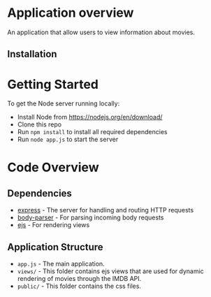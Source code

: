 # Application overview

An application that allow users to view information about movies.

## Installation

# Getting Started

To get the Node server running locally:
- Install Node from https://nodejs.org/en/download/
- Clone this repo
- Run `npm install` to install all required dependencies
- Run `node app.js` to start the server

# Code Overview

## Dependencies

- [express](https://github.com/expressjs/express) - The server for handling and routing HTTP requests
- [body-parser](https://github.com/expressjs/body-parser) - For parsing incoming body requests
- [ejs](https://github.com/tj/ejs) - For rendering views

## Application Structure

- `app.js` - The main application.
- `views/` - This folder contains ejs views that are used for dynamic rendering of movies through the IMDB API.
- `public/` - This folder contains the css files.

